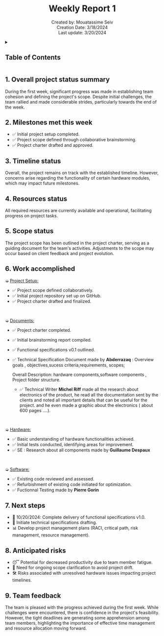 <h1 align="center">Weekly Report 1</h1>

<p align="center">
Created by: Mouatassime Seiv <br> Creation Date: 3/18/2024 <br> Last update: 3/20/2024
</p>

<details>
<summary>

## Table of Contents

</summary>

- [Table of Contents](#table-of-contents)
- [1. Overall project status summary](#1-overall-project-status-summary)
- [2. Milestones met this week](#2-milestones-met-this-week)
- [3. Timeline status](#3-timeline-status)
- [4. Resources status](#4-resources-status)
- [5. Scope status](#5-scope-status)
- [6. Work accomplished](#6-work-accomplished)
- [7. Next steps](#7-next-steps)
- [8. Anticipated risks](#8-anticipated-risks)
- [9. Team feedback](#9-team-feedback)

</details>

## 1. Overall project status summary

During the first week, significant progress was made in establishing team cohesion and defining the project's scope. Despite initial challenges, the team rallied and made considerable strides, particularly towards the end of the week.

## 2. Milestones met this week

- ✅ Initial project setup completed.
- ✅ Project scope defined through collaborative brainstorming.
- ✅ Project charter drafted and approved.

## 3. Timeline status

Overall, the project remains on track with the established timeline. However, concerns arise regarding the functionality of certain hardware modules, which may impact future milestones.

## 4. Resources status

All required resources are currently available and operational, facilitating progress on project tasks.

## 5. Scope status

The project scope has been outlined in the project charter, serving as a guiding document for the team's activities. Adjustments to the scope may occur based on client feedback and project evolution.

## 6. Work accomplished

➭ <ins>Project Setup:</ins>

- ✅ Project scope defined collaboratively.
- ✅ Initial project repository set up on GitHub.
- ✅ Project charter drafted and finalized.


<br>

➭ <ins>Documents:</ins>

- ✅ Project charter completed.
- ✅ Initial brainstorming report compiled.
- ✅ Functional specifications v0.1 outlined.
- ✅     Technical Specification Document made by **Abderrazaq** :
    Overview goals , objectives,sucess criteria,requirements, scopes;

    Overall Description: hardware components,software components , Project folder structure.
    
    - ✅  Technical Writer **Michel Riff** made all the research about electronics of the product, he read all the documentation sent by the clients and noted all important details that can be useful for the project. and he even made a graphic about the electronics ( about 600 pages ....).

<br>

➭ <ins>Hardware:</ins>

- ✅ Basic understanding of hardware functionalities achieved.
- ✅ Initial tests conducted, identifying areas for improvement.
- ✅ SE : Research about all components made by **Guillaume Despaux**

<br>

➭ <ins>Software:</ins>

- ✅ Existing code reviewed and assessed.
- ✅ Refurbishment of existing code initiated for optimization.
- ✅ Fuctionnal Testing made by **Pierre Gorin**

## 7. Next steps

- 📅 10/20/2024: Complete delivery of functional specifications v1.0.
- 📝 Initiate technical specifications drafting.
- 📊 Develop project management plans (RACI, critical path, risk management, resource management).

## 8. Anticipated risks

- 😴 Potential for decreased productivity due to team member fatigue.
- 🎯 Need for ongoing scope clarification to avoid project drift.
- 🛠️ Risks associated with unresolved hardware issues impacting project timelines.

## 9. Team feedback

The team is pleased with the progress achieved during the first week. While challenges were encountered, there is confidence in the project's feasibility. However, the tight deadlines are generating some apprehension among team members, highlighting the importance of effective time management and resource allocation moving forward.
